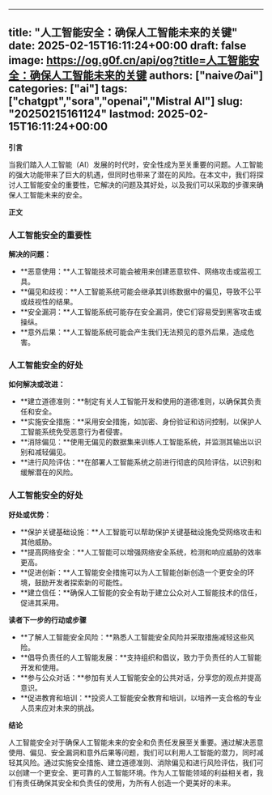 
---
title: "人工智能安全：确保人工智能未来的关键"
date: 2025-02-15T16:11:24+00:00
draft: false
image: https://og.g0f.cn/api/og?title=人工智能安全：确保人工智能未来的关键
authors: ["naiveのai"]
categories: ["ai"]
tags: ["chatgpt","sora","openai","Mistral AI"]
slug: "20250215161124"
lastmod: 2025-02-15T16:11:24+00:00
---
**引言**

当我们踏入人工智能（AI）发展的时代时，安全性成为至关重要的问题。人工智能的强大功能带来了巨大的机遇，但同时也带来了潜在的风险。在本文中，我们将探讨人工智能安全的重要性，它解决的问题及其好处，以及我们可以采取的步骤来确保人工智能未来的安全。

**正文**

### 人工智能安全的重要性

**解决的问题：**

* **恶意使用：**人工智能技术可能会被用来创建恶意软件、网络攻击或监视工具。
* **偏见和歧视：**人工智能系统可能会继承其训练数据中的偏见，导致不公平或歧视性的结果。
* **安全漏洞：**人工智能系统可能存在安全漏洞，使它们容易受到黑客攻击或操纵。
* **意外后果：**人工智能系统可能会产生我们无法预见的意外后果，造成危害。

### 人工智能安全的好处

**如何解决或改进：**

* **建立道德准则：**制定有关人工智能开发和使用的道德准则，以确保其负责任和安全。
* **实施安全措施：**采用安全措施，如加密、身份验证和访问控制，以保护人工智能系统免受恶意行为者侵害。
* **消除偏见：**使用无偏见的数据集来训练人工智能系统，并监测其输出以识别和减轻偏见。
* **进行风险评估：**在部署人工智能系统之前进行彻底的风险评估，以识别和缓解潜在的风险。

### 人工智能安全的好处

**好处或优势：**

* **保护关键基础设施：**人工智能可以帮助保护关键基础设施免受网络攻击和其他威胁。
* **提高网络安全：**人工智能可以增强网络安全系统，检测和响应威胁的效率更高。
* **促进创新：**人工智能安全措施可以为人工智能创新创造一个更安全的环境，鼓励开发者探索新的可能性。
* **建立信任：**确保人工智能的安全有助于建立公众对人工智能技术的信任，促进其采用。

**读者下一步的行动或步骤**

* **了解人工智能安全风险：**熟悉人工智能安全风险并采取措施减轻这些风险。
* **倡导负责任的人工智能发展：**支持组织和倡议，致力于负责任的人工智能开发和使用。
* **参与公众对话：**参加有关人工智能安全的公共对话，分享您的观点并提高意识。
* **促进教育和培训：**投资人工智能安全教育和培训，以培养一支合格的专业人员来应对未来的挑战。

**结论**

人工智能安全对于确保人工智能未来的安全和负责任发展至关重要。通过解决恶意使用、偏见、安全漏洞和意外后果等问题，我们可以利用人工智能的潜力，同时减轻其风险。通过实施安全措施、建立道德准则、消除偏见和进行风险评估，我们可以创建一个更安全、更可靠的人工智能环境。作为人工智能领域的利益相关者，我们有责任确保其安全和负责任的使用，为所有人创造一个更美好的未来。